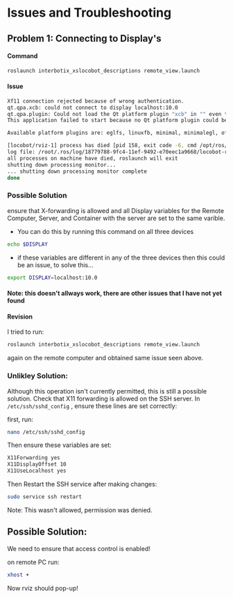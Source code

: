 # Issues and Troubleshooting

## Problem 1: Connecting to Display's

#### Command

```bash
roslaunch interbotix_xslocobot_descriptions remote_view.launch
```

#### Issue
```bash
Xf11 connection rejected because of wrong authentication.
qt.qpa.xcb: could not connect to display localhost:10.0
qt.qpa.plugin: Could not load the Qt platform plugin "xcb" in "" even though it was found.
This application failed to start because no Qt platform plugin could be initialized. Reinstalling the application may fix this problem.

Available platform plugins are: eglfs, linuxfb, minimal, minimalegl, offscreen, vnc, xcb.

[locobot/rviz-1] process has died [pid 158, exit code -6, cmd /opt/ros/noetic/lib/rviz/rviz -f locobot/odom -d /interbotix_ws/src/interbotix_ros_rovers/interbotix_ros_xslocobots/interbotix_xslocobot_descriptions/rviz/xslocobot_description.rviz /clicked_point:=clicked_point /initialpose:=initialpose /move_base_simple/goal:=move_base_simple/goal __name:=rviz __log:=/root/.ros/log/18779788-9fc4-11ef-9492-e70eec1a9668/locobot-rviz-1.log].
log file: /root/.ros/log/18779788-9fc4-11ef-9492-e70eec1a9668/locobot-rviz-1*.log
all processes on machine have died, roslaunch will exit
shutting down processing monitor...
... shutting down processing monitor complete
done
```

### Possible Solution 

ensure that X-forwarding is allowed and all Display variables for the Remote Computer, Server, and Container with the server are set to the same varible.

- You can do this by running this command on all three devices
````bash
echo $DISPLAY
````
- if these variables are different in any of the three devices then this could be an issue, to solve this...

```bash
export DISPLAY=localhost:10.0
```

#### Note: this doesn't allways work, there are other issues that I have not yet found

#### Revision

I tried to run:

```bash
roslaunch interbotix_xslocobot_descriptions remote_view.launch
```

again on the remote computer and obtained same issue seen above.

### Unlikley Solution: 

Although this operation isn't currently permitted, this is still a possible solution. Check that X11 forwarding is allowed on the SSH server. In  `/etc/ssh/sshd_config`  , ensure these lines are set correctly:


first, run: 
```bash
nano /etc/ssh/sshd_config
```

Then ensure these variables are set:
```bash
X11Forwarding yes
X11DisplayOffset 10
X11UseLocalhost yes
```

Then Restart the SSH service after making changes:

```bash
sudo service ssh restart
```

Note: This wasn't allowed, permission was denied.

## Possible Solution: 

We need to ensure that access control is enabled!

on remote PC run:
```bash
xhost +
```
Now rviz should pop-up!


